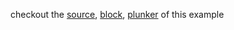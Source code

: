 checkout the [source](https://gist.github.com/rrag/2dc9dd83567cd41c830a), [block](http://bl.ocks.org/rrag/2dc9dd83567cd41c830a), [plunker](http://plnkr.co/edit/gist:2dc9dd83567cd41c830a?p=preview) of this example
